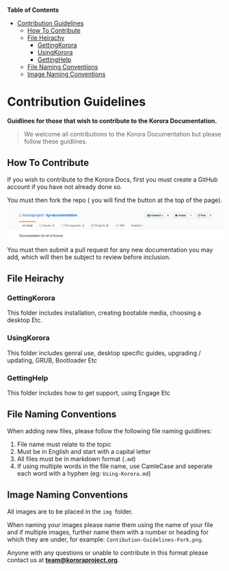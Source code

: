 

**Table of Contents**  

- [Contribution Guidelines](#contribution-guidelines)
  - [How To Contribute](#how-to-contribute)
  - [File Heirachy](#file-heirachy)
    - [GettingKorora](#gettingkorora)
    - [UsingKorora](#usingkorora)
    - [GettingHelp](#gettinghelp)
  - [File Naming Conventions](#file-naming-conventions)
  - [Image Naming Conventions](#image-naming-conventions)



# Contribution Guidelines

**Guidlines for those that wish to contribute to the Korora Documentation.**

> We welcome all contributions to the Korora Documentation but please follow these guidlines.

## How To Contribute

If you wish to contribute to the Korora Docs, first you must create a GitHub account if you have not already done so.

You must then  fork the repo ( you will find the button at the top of the page).

![](img/Contibution-Guidelines-Fork.png)

You must then submit a pull request for any new documentation you may add, which will then be subject to review before inclusion.

## File Heirachy

### GettingKorora
This folder includes installation, creating bootable media, choosing a desktop Etc.

### UsingKorora
This folder includes genral use, desktop specific guides, upgrading / updating, GRUB, Bootloader Etc

### GettingHelp
This folder includes how to get support, using Engage Etc

## File Naming Conventions
When adding new files, please follow the following file naming guidlines:
1. File name must relate to the topic
2. Must be in English and start with a capital letter
3. All files must be in markdown format (`.md`)
4. If using multiple words in the file name, use CamleCase and seperate each word with a hyphen (eg: `Using-Korora.md`)

## Image Naming Conventions
All images are to be placed in the `img `folder.

When naming your images please name them using the name of your file and if multiple images, further name them with a number or heading for which they are under, for example: `Contibution-Guidelines-Fork.png`.

Anyone with any questions or unable to contribute in this format please contact us at **team@kororaproject.org**.
